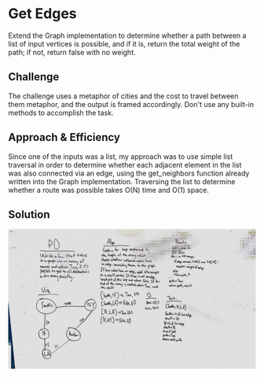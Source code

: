 # Get Edges
Extend the Graph implementation to determine whether a path between a list of input vertices is possible, and if it is, return the total weight of the path; if not, return false with no weight.

## Challenge
The challenge uses a metaphor of cities and the cost to travel between them metaphor, and the output is framed accordingly. Don't use any built-in methods to accomplish the task.

## Approach & Efficiency
Since one of the inputs was a list, my approach was to use simple list traversal in order to determine whether each adjacent element in the list was also connected via an edge, using the get_neighbors function already written into the Graph implementation. Traversing the list to determine whether a route was possible takes O(N) time and O(1) space.

## Solution
![](../../../assets/get-edges.jpg)
